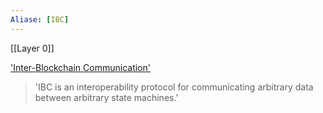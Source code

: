 ```yaml
---
Aliase: [IBC]
---
```


[[Layer 0]]

['Inter-Blockchain Communication']('https://ibcprotocol.org')
> 'IBC is an interoperability protocol for communicating arbitrary data between arbitrary state machines.'

